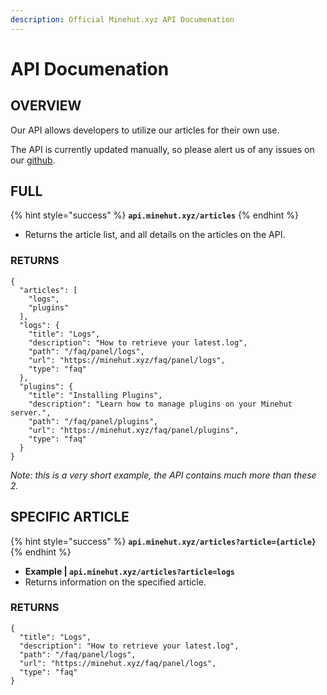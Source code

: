 ```yaml
---
description: Official Minehut.xyz API Documenation
---
```


# API Documenation

## **OVERVIEW**

Our API allows developers to utilize our articles for their own use. 

The API is currently updated manually, so please alert us of any issues on our [github](https://github.com/TeamMH/minehutxyz/issues).

## FULL

{% hint style="success" %}
**`api.minehut.xyz/articles`**
{% endhint %}

* Returns the article list, and all details on the articles on the API.

### RETURNS

```text
{
  "articles": [
    "logs",
    "plugins"
  ],
  "logs": {
    "title": "Logs",
    "description": "How to retrieve your latest.log",
    "path": "/faq/panel/logs",
    "url": "https://minehut.xyz/faq/panel/logs",
    "type": "faq"
  },
  "plugins": {
    "title": "Installing Plugins",
    "description": "Learn how to manage plugins on your Minehut server.",
    "path": "/faq/panel/plugins",
    "url": "https://minehut.xyz/faq/panel/plugins",
    "type": "faq"
  }
}
```

_Note: this is a very short example, the API contains much more than these 2._

## SPECIFIC ARTICLE

{% hint style="success" %}
**`api.minehut.xyz/articles?article={article}`**
{% endhint %}

* **Example \| `api.minehut.xyz/articles?article=logs`**
* Returns information on the specified article.

### RETURNS

```text
{
  "title": "Logs",
  "description": "How to retrieve your latest.log",
  "path": "/faq/panel/logs",
  "url": "https://minehut.xyz/faq/panel/logs",
  "type": "faq"
}
```

